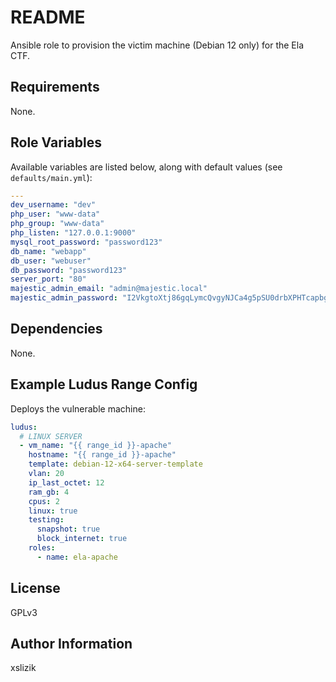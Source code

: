 # README

Ansible role to provision the victim machine (Debian 12 only) for the Ela CTF.

## Requirements

None.

## Role Variables

Available variables are listed below, along with default values (see `defaults/main.yml`):
```yml
---
dev_username: "dev"
php_user: "www-data"
php_group: "www-data"
php_listen: "127.0.0.1:9000"
mysql_root_password: "password123"
db_name: "webapp"
db_user: "webuser"
db_password: "password123"
server_port: "80"
majestic_admin_email: "admin@majestic.local"
majestic_admin_password: "I2VkgtoXtj86gqLymcQvgyNJCa4g5pSU0drbXPHTcapbgJRQrt"
```

## Dependencies

None.

## Example Ludus Range Config
Deploys the vulnerable machine:
```yaml
ludus:
  # LINUX SERVER
  - vm_name: "{{ range_id }}-apache"
    hostname: "{{ range_id }}-apache"
    template: debian-12-x64-server-template
    vlan: 20
    ip_last_octet: 12
    ram_gb: 4
    cpus: 2
    linux: true
    testing:
      snapshot: true
      block_internet: true
    roles:
      - name: ela-apache
```

## License

GPLv3

## Author Information

xslizik